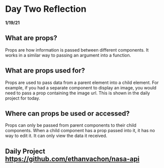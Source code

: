 # Day Two Reflection
__1/19/21__

## What are props? 
Props are how information is passed between different components. It works in a similar way to passing an argument into a function. 

## What are props used for? 
Props are used to pass data from a parent element into a child element. For example, if you had a separate component to display an image, you would need to pass a prop containing the image url. This is shown in the daily project for today.

## Where can props be used or accessed?
Props can only be passed from parent components to their child components. When a child component has a prop passed into it, it has no way to edit it. It can only view the data it received.

## Daily Project https://github.com/ethanvachon/nasa-api